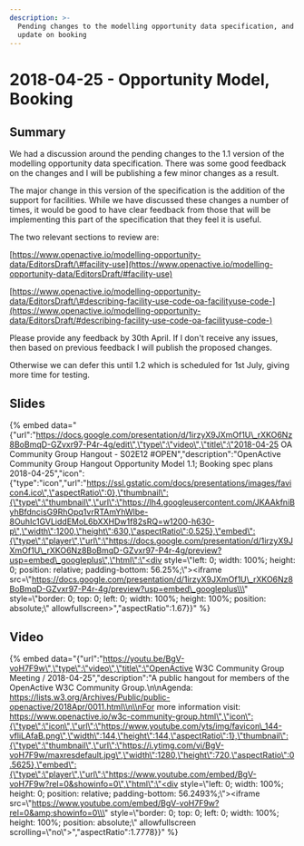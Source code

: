 ```yaml
---
description: >-
  Pending changes to the modelling opportunity data specification, and a quick
  update on booking
---
```


# 2018-04-25 - Opportunity Model, Booking

## Summary

We had a discussion around the pending changes to the 1.1 version of the modelling opportunity data specification. There was some good feedback on the changes and I will be publishing a few minor changes as a result.

The major change in this version of the specification is the addition of the support for facilities. While we have discussed these changes a number of times, it would be good to have clear feedback from those that will be implementing this part of the specification that they feel it is useful.

The two relevant sections to review are:

[https://www.openactive.io/modelling-opportunity-data/EditorsDraft/\#facility-use](https://www.openactive.io/modelling-opportunity-data/EditorsDraft/#facility-use)

[https://www.openactive.io/modelling-opportunity-data/EditorsDraft/\#describing-facility-use-code-oa-facilityuse-code-](https://www.openactive.io/modelling-opportunity-data/EditorsDraft/#describing-facility-use-code-oa-facilityuse-code-)

Please provide any feedback by 30th April. If I don't receive any issues, then based on previous feedback I will publish the proposed changes.

Otherwise we can defer this until 1.2 which is scheduled for 1st July, giving more time for testing.

## Slides

{% embed data="{\"url\":\"https://docs.google.com/presentation/d/1irzyX9JXmOf1U\_rXKO6Nz8BoBmqD-GZvxr97-P4r-4g/edit\",\"type\":\"video\",\"title\":\"2018-04-25 OA Community Group Hangout - S02E12 \#OPEN\",\"description\":\"OpenActive Community Group Hangout Opportunity Model 1.1; Booking spec plans 2018-04-25\",\"icon\":{\"type\":\"icon\",\"url\":\"https://ssl.gstatic.com/docs/presentations/images/favicon4.ico\",\"aspectRatio\":0},\"thumbnail\":{\"type\":\"thumbnail\",\"url\":\"https://lh4.googleusercontent.com/JKAAkfniByhBfdncisG9RhOpq1vrRTAmYhWlbe-8OuhIc1GVLiddEMoL6bXXHDw1f82sRQ=w1200-h630-p\",\"width\":1200,\"height\":630,\"aspectRatio\":0.525},\"embed\":{\"type\":\"player\",\"url\":\"https://docs.google.com/presentation/d/1irzyX9JXmOf1U\_rXKO6Nz8BoBmqD-GZvxr97-P4r-4g/preview?usp=embed\_googleplus\",\"html\":\"<div style=\\\"left: 0; width: 100%; height: 0; position: relative; padding-bottom: 56.25%;\\\"><iframe src=\\\"https://docs.google.com/presentation/d/1irzyX9JXmOf1U\_rXKO6Nz8BoBmqD-GZvxr97-P4r-4g/preview?usp=embed\_googleplus\\\" style=\\\"border: 0; top: 0; left: 0; width: 100%; height: 100%; position: absolute;\\\" allowfullscreen></iframe></div>\",\"aspectRatio\":1.67}}" %}

## Video

{% embed data="{\"url\":\"https://youtu.be/BgV-voH7F9w\",\"type\":\"video\",\"title\":\"OpenActive W3C Community Group Meeting / 2018-04-25\",\"description\":\"A public hangout for members of the OpenActive W3C Community Group.\\n\\nAgenda: https://lists.w3.org/Archives/Public/public-openactive/2018Apr/0011.html\\n\\nFor more information visit: https://www.openactive.io/w3c-community-group.html\",\"icon\":{\"type\":\"icon\",\"url\":\"https://www.youtube.com/yts/img/favicon\_144-vfliLAfaB.png\",\"width\":144,\"height\":144,\"aspectRatio\":1},\"thumbnail\":{\"type\":\"thumbnail\",\"url\":\"https://i.ytimg.com/vi/BgV-voH7F9w/maxresdefault.jpg\",\"width\":1280,\"height\":720,\"aspectRatio\":0.5625},\"embed\":{\"type\":\"player\",\"url\":\"https://www.youtube.com/embed/BgV-voH7F9w?rel=0&showinfo=0\",\"html\":\"<div style=\\\"left: 0; width: 100%; height: 0; position: relative; padding-bottom: 56.2493%;\\\"><iframe src=\\\"https://www.youtube.com/embed/BgV-voH7F9w?rel=0&amp;showinfo=0\\\" style=\\\"border: 0; top: 0; left: 0; width: 100%; height: 100%; position: absolute;\\\" allowfullscreen scrolling=\\\"no\\\"></iframe></div>\",\"aspectRatio\":1.7778}}" %}

